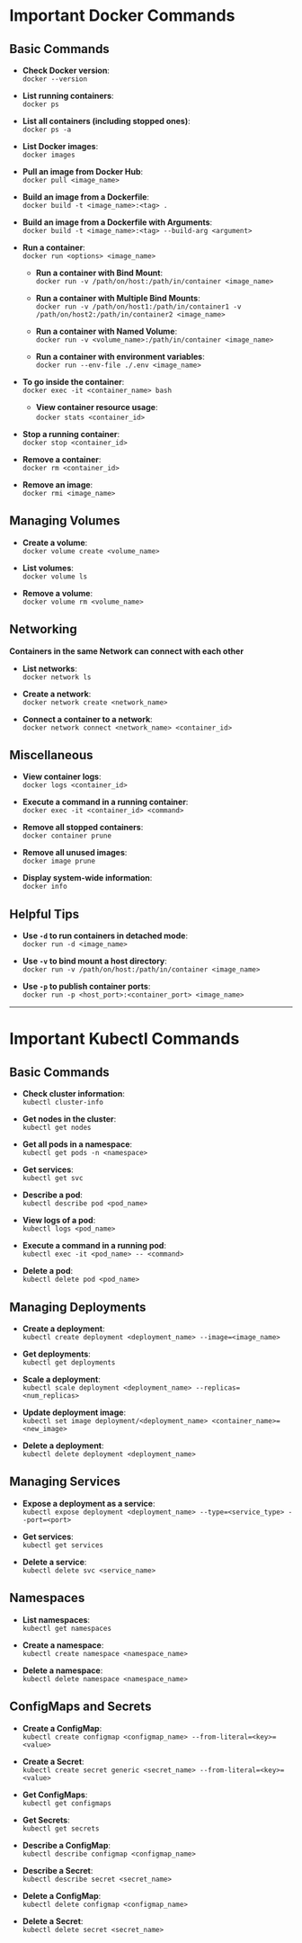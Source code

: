 # Important Docker Commands

## Basic Commands

- **Check Docker version**:  
  `docker --version`

- **List running containers**:  
  `docker ps`

- **List all containers (including stopped ones)**:  
  `docker ps -a`

- **List Docker images**:  
  `docker images`

- **Pull an image from Docker Hub**:  
  `docker pull <image_name>`

- **Build an image from a Dockerfile**:  
  `docker build -t <image_name>:<tag> .`

- **Build an image from a Dockerfile with Arguments**:  
  `docker build -t <image_name>:<tag> --build-arg <argument>`

- **Run a container**:  
  `docker run <options> <image_name>`

  - **Run a container with Bind Mount**:  
    `docker run -v /path/on/host:/path/in/container <image_name>`

  - **Run a container with Multiple Bind Mounts**:  
    `docker run -v /path/on/host1:/path/in/container1 -v /path/on/host2:/path/in/container2 <image_name>`

  - **Run a container with Named Volume**:  
    `docker run -v <volume_name>:/path/in/container <image_name>`

  - **Run a container with environment variables**:  
    `docker run --env-file ./.env <image_name>`

- **To go inside the container**:  
  `docker exec -it <container_name> bash`

  - **View container resource usage**:  
  `docker stats <container_id>`

- **Stop a running container**:  
  `docker stop <container_id>`

- **Remove a container**:  
  `docker rm <container_id>`

- **Remove an image**:  
  `docker rmi <image_name>`

## Managing Volumes

- **Create a volume**:  
  `docker volume create <volume_name>`

- **List volumes**:  
  `docker volume ls`

- **Remove a volume**:  
  `docker volume rm <volume_name>`

## Networking

**Containers in the same Network can connect with each other**

- **List networks**:  
  `docker network ls`

- **Create a network**:  
  `docker network create <network_name>`

- **Connect a container to a network**:  
  `docker network connect <network_name> <container_id>`

## Miscellaneous

- **View container logs**:  
  `docker logs <container_id>`

- **Execute a command in a running container**:  
  `docker exec -it <container_id> <command>`

- **Remove all stopped containers**:  
  `docker container prune`

- **Remove all unused images**:  
  `docker image prune`

- **Display system-wide information**:  
  `docker info`

## Helpful Tips

- **Use `-d` to run containers in detached mode**:  
  `docker run -d <image_name>`

- **Use `-v` to bind mount a host directory**:  
  `docker run -v /path/on/host:/path/in/container <image_name>`

- **Use `-p` to publish container ports**:  
  `docker run -p <host_port>:<container_port> <image_name>`

---

# Important Kubectl Commands

## Basic Commands

- **Check cluster information**:  
  `kubectl cluster-info`

- **Get nodes in the cluster**:  
  `kubectl get nodes`

- **Get all pods in a namespace**:  
  `kubectl get pods -n <namespace>`

- **Get services**:  
  `kubectl get svc`

- **Describe a pod**:  
  `kubectl describe pod <pod_name>`

- **View logs of a pod**:  
  `kubectl logs <pod_name>`

- **Execute a command in a running pod**:  
  `kubectl exec -it <pod_name> -- <command>`

- **Delete a pod**:  
  `kubectl delete pod <pod_name>`

## Managing Deployments

- **Create a deployment**:  
  `kubectl create deployment <deployment_name> --image=<image_name>`

- **Get deployments**:  
  `kubectl get deployments`

- **Scale a deployment**:  
  `kubectl scale deployment <deployment_name> --replicas=<num_replicas>`

- **Update deployment image**:  
  `kubectl set image deployment/<deployment_name> <container_name>=<new_image>`

- **Delete a deployment**:  
  `kubectl delete deployment <deployment_name>`

## Managing Services

- **Expose a deployment as a service**:  
  `kubectl expose deployment <deployment_name> --type=<service_type> --port=<port>`

- **Get services**:  
  `kubectl get services`

- **Delete a service**:  
  `kubectl delete svc <service_name>`

## Namespaces

- **List namespaces**:  
  `kubectl get namespaces`

- **Create a namespace**:  
  `kubectl create namespace <namespace_name>`

- **Delete a namespace**:  
  `kubectl delete namespace <namespace_name>`

## ConfigMaps and Secrets

- **Create a ConfigMap**:  
  `kubectl create configmap <configmap_name> --from-literal=<key>=<value>`

- **Create a Secret**:  
  `kubectl create secret generic <secret_name> --from-literal=<key>=<value>`

- **Get ConfigMaps**:  
  `kubectl get configmaps`

- **Get Secrets**:  
  `kubectl get secrets`

- **Describe a ConfigMap**:  
  `kubectl describe configmap <configmap_name>`

- **Describe a Secret**:  
  `kubectl describe secret <secret_name>`

- **Delete a ConfigMap**:  
  `kubectl delete configmap <configmap_name>`

- **Delete a Secret**:  
  `kubectl delete secret <secret_name>`
